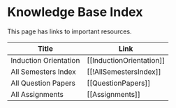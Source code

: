 # Knowledge Base Index
This page has links to important resources.

| Title                 | Link                     |
| --------------------- | ------------------------ |
| Induction Orientation | [[InductionOrientation]] |
| All Semesters Index   | [[!AllSemestersIndex]]   |
| All Question Papers   | [[QuestionPapers]]       |
| All Assignments       | [[Assignments]]          | 
